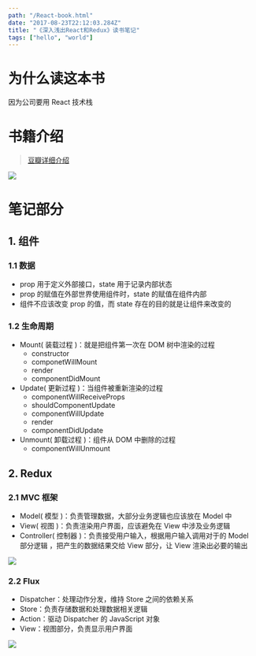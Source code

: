 ```yaml
---
path: "/React-book.html"
date: "2017-08-23T22:12:03.284Z"
title: "《深入浅出React和Redux》读书笔记"
tags: ["hello", "world"]
---
```


# 为什么读这本书

因为公司要用 React 技术栈

# 书籍介绍

> [豆瓣详细介绍](https://book.douban.com/subject/27033213/)

![](http://omph2coqc.bkt.clouddn.com/17-8-23/20058027.jpg)

# 笔记部分

## 1. 组件

### 1.1 数据

* prop 用于定义外部接口，state 用于记录内部状态
* prop 的赋值在外部世界使用组件时，state 的赋值在组件内部
* 组件不应该改变 prop 的值，而 state 存在的目的就是让组件来改变的

### 1.2 生命周期

* Mount( 装载过程 )：就是把组件第一次在 DOM 树中渲染的过程
  * constructor
  * componetWillMount
  * render
  * componentDidMount
* Update( 更新过程 )：当组件被重新渲染的过程
  * componentWillReceiveProps
  * shouldComponentUpdate
  * componentWillUpdate
  * render
  * componentDidUpdate
* Unmount( 卸载过程 )：组件从 DOM 中删除的过程
  * componentWillUnmount

## 2. Redux

### 2.1 MVC 框架

* Model( 模型 )：负责管理数据，大部分业务逻辑也应该放在 Model 中
* View( 视图 )：负责渲染用户界面，应该避免在 View 中涉及业务逻辑
* Controller( 控制器 )：负责接受用户输入，根据用户输入调用对于的 Model 部分逻辑
  ，把产生的数据结果交给 View 部分，让 View 渲染出必要的输出

![](http://omph2coqc.bkt.clouddn.com/17-8-24/14480357.jpg)

### 2.2 Flux

* Dispatcher：处理动作分发，维持 Store 之间的依赖关系
* Store：负责存储数据和处理数据相关逻辑
* Action：驱动 Dispatcher 的 JavaScript 对象
* View：视图部分，负责显示用户界面

![](http://omph2coqc.bkt.clouddn.com/17-8-24/25722164.jpg)
